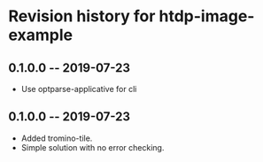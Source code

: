 # Revision history for htdp-image-example

## 0.1.0.0 -- 2019-07-23

* Use optparse-applicative for cli


## 0.1.0.0 -- 2019-07-23

* Added tromino-tile.
* Simple solution with no error checking.
